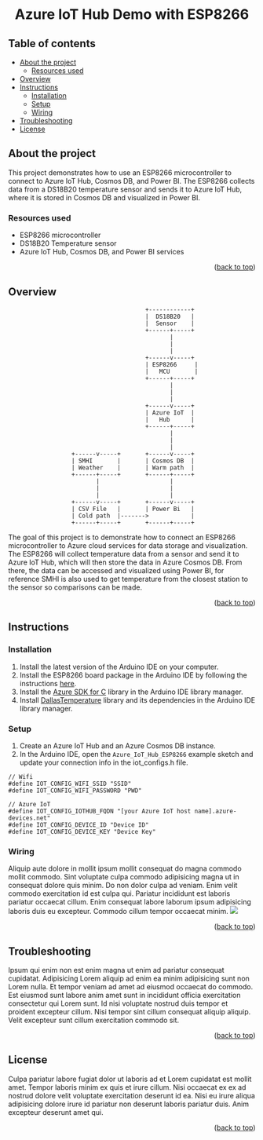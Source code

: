 <h1 align="center" id="top">Azure IoT Hub Demo with ESP8266</h1>

## Table of contents
- [About the project](#about-the-project)
    - [Resources used](#resources-used)
- [Overview](#overview)
- [Instructions](#instructions)
    - [Installation](#installation)
    - [Setup](#setup)
    - [Wiring](#wiring)
- [Troubleshooting](#troubleshooting)
- [License](#license)

## About the project
This project demonstrates how to use an ESP8266 microcontroller to connect to Azure IoT Hub, Cosmos DB, and Power BI. The ESP8266 collects data from a DS18B20 temperature sensor and sends it to Azure IoT Hub, where it is stored in Cosmos DB and visualized in Power BI.


### Resources used
- ESP8266 microcontroller
- DS18B20 Temperature sensor
- Azure IoT Hub, Cosmos DB, and Power BI services

<p align="right">(<a href="#top">back to top</a>)</p>

## Overview
```
                                       +------------+
                                       |  DS18B20   |
                                       |  Sensor    |
                                       +------+-----+
                                              |
                                              |
                                              |
                                       +------v-----+
                                       | ESP8266     |
                                       |   MCU       |
                                       +------+-----+
                                              |
                                              |
                                              |
                                       +------v-----+
                                       | Azure IoT  |
                                       |   Hub      |
                                       +------+-----+
                                              |
                                              |
                                              |
                  +------v-----+       +------v-----+
                  | SMHI       |       | Cosmos DB  |
                  | Weather    |       | Warm path  |
                  +------+-----+       +------+-----+
                         |                    |
                         |                    |
                         |                    |
                  +------v-----+       +------v-----+
                  | CSV File   |       | Power Bi   |
                  | Cold path  |------->            |
                  +------+-----+       +------+-----+
```
The goal of this project is to demonstrate how to connect an ESP8266 microcontroller to Azure cloud services for data storage and visualization. The ESP8266 will collect temperature data from a sensor and send it to Azure IoT Hub, which will then store the data in Azure Cosmos DB. From there, the data can be accessed and visualized using Power BI, for reference SMHI is also used to get temperature from the closest station to the sensor so comparisons can be made.

<p align="right">(<a href="#top">back to top</a>)</p>

## Instructions
### Installation
1. Install the latest version of the Arduino IDE on your computer.
2. Install the ESP8266 board package in the Arduino IDE by following the instructions [here](https://github.com/esp8266/Arduino#installing-with-boards-manager).
3. Install the [Azure SDK for C](https://github.com/Azure/azure-sdk-for-c-arduino) library in the Arduino IDE library manager.
4. Install [DallasTemperature](https://github.com/milesburton/Arduino-Temperature-Control-Library) library and its dependencies in the Arduino IDE library manager.

### Setup
1. Create an Azure IoT Hub and an Azure Cosmos DB instance.
2. In the Arduino IDE, open the `Azure_IoT_Hub_ESP8266` example sketch and update your connection info in the iot_configs.h file.
```
// Wifi
#define IOT_CONFIG_WIFI_SSID "SSID"
#define IOT_CONFIG_WIFI_PASSWORD "PWD"

// Azure IoT
#define IOT_CONFIG_IOTHUB_FQDN "[your Azure IoT host name].azure-devices.net"
#define IOT_CONFIG_DEVICE_ID "Device ID"
#define IOT_CONFIG_DEVICE_KEY "Device Key"
```

### Wiring
Aliquip aute dolore in mollit ipsum mollit consequat do magna commodo mollit commodo. Sint voluptate culpa commodo adipisicing magna ut in consequat dolore quis minim. Do non dolor culpa ad veniam. Enim velit commodo exercitation id est culpa qui. Pariatur incididunt est laboris pariatur occaecat cillum. Enim consequat labore laborum ipsum adipisicing laboris duis eu excepteur. Commodo cillum tempor occaecat minim.
<img src="https://hackster.imgix.net/uploads/attachments/931857/esp82cover_2TmU7fOx4S.jpg?auto=compress%2Cformat&w=900&h=675&fit=min">

<p align="right">(<a href="#top">back to top</a>)</p>

## Troubleshooting
Ipsum qui enim non est enim magna ut enim ad pariatur consequat cupidatat. Adipisicing Lorem aliquip ad enim ea minim adipisicing sunt non Lorem nulla. Et tempor veniam ad amet ad eiusmod occaecat do commodo. Est eiusmod sunt labore anim amet sunt in incididunt officia exercitation consectetur qui Lorem sunt. Id nisi voluptate nostrud duis tempor et proident excepteur cillum. Nisi tempor sint cillum consequat aliquip aliquip. Velit excepteur sunt cillum exercitation commodo sit.

<p align="right">(<a href="#top">back to top</a>)</p>

## License
Culpa pariatur labore fugiat dolor ut laboris ad et Lorem cupidatat est mollit amet. Tempor laboris minim ex quis et irure cillum. Nisi occaecat ex ex ad nostrud dolore velit voluptate exercitation deserunt id ea. Nisi eu irure aliqua adipisicing dolore irure id pariatur non deserunt laboris pariatur duis. Anim excepteur deserunt amet qui.

<p align="right">(<a href="#top">back to top</a>)</p>